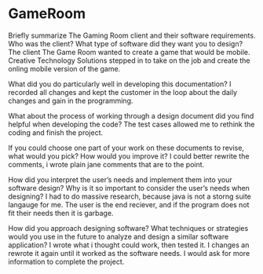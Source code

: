 # GameRoom
Briefly summarize The Gaming Room client and their software requirements. Who was the client? What type of software did they want you to design?
  The client The Game Room wanted to create a game that would be mobile. Creative Technology Solutions stepped in to take on the job and create the onling mobile
  version of the game. 
  
What did you do particularly well in developing this documentation?
  I recorded all changes and kept the customer in the loop about the daily changes and gain in the programming. 
  
What about the process of working through a design document did you find helpful when developing the code?
  The test cases allowed me to rethink the coding and finish the project.
  
If you could choose one part of your work on these documents to revise, what would you pick? How would you improve it?
  I could better rewrite the comments, i wrote plain jane comments that are to the point.
  
How did you interpret the user’s needs and implement them into your software design? Why is it so important to consider the user’s needs when designing?
  I had to do massive research, because java is not a storng suite langauge for me. The user is the end reciever, and if the program does not fit their needs then                        it is garbage.
  
How did you approach designing software? What techniques or strategies would you use in the future to analyze and design a similar software application?
  I wrote what i thought could work, then tested it. I changes an rewrote it again until it worked as the software needs. I would ask for more information to                complete the project.
